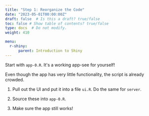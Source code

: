 ```yaml
---
title: "Step 1: Reorganize the Code"
date: "2023-05-01T00:00:00Z"
draft: false  # Is this a draft? true/false
toc: false # Show table of contents? true/false
type: docs  # Do not modify.
weight: 410

menu:
  r-shiny:
      parent: Introduction to Shiny
---
```


Start with `app-0.R`. It's a working app-see for yourself!

Even though the app has very little functionality, the script is already crowded.

1. Pull out the UI and put it into a file `ui.R`. Do the same for `server`.

2. Source these into `app-0.R`.

3. Make sure the app still works!
